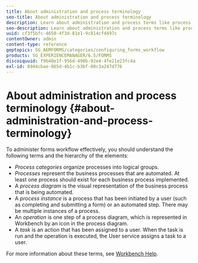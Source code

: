 ```yaml
---
title: About administration and process terminology
seo-title: About administration and process terminology
description: Learn about administration and process terms like process instance, process diagram and operation.
seo-description: Learn about administration and process terms like process instance, process diagram and operation.
uuid: cf3f5bfc-4650-4f3d-81e1-9c814cfd497c
contentOwner: admin
content-type: reference
geptopics: SG_AEMFORMS/categories/configuring_forms_workflow
products: SG_EXPERIENCEMANAGER/6.5/FORMS
discoiquuid: f9b40e1f-956d-498b-92e4-4fe21e23fc4a
exl-id: 8944cbae-865d-4b1c-b3bf-00c3a247d776
---
```

# About administration and process terminology {#about-administration-and-process-terminology}

To administer forms workflow effectively, you should understand the following terms and the hierarchy of the elements:

* *Process categories* organize processes into logical groups.
* *Processes* represent the business processes that are automated. At least one process should exist for each business process implemented.
* A *process diagram* is the visual representation of the business process that is being automated.
* A *process instance* is a process that has been initiated by a user (such as completing and submitting a form) or an automated step. There may be multiple instances of a process.
* An *operation* is one step of a process diagram, which is represented in Workbench by an icon in the process diagram.
* A *task* is an action that has been assigned to a user. When the task is run and the operation is executed, the User service assigns a task to a user.

For more information about these terms, see [Workbench Help](https://www.adobe.com/go/learn_aemforms_workbench_63).
